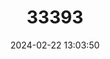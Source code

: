 ---
title: "33393"
category: "Hopea reticulata"
draft: false
date: 2024-02-22 13:03:50
languages:
  Vietnamese: ["Sao Mang"]
---